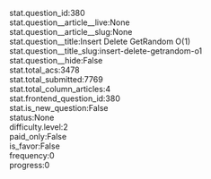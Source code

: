 stat.question_id:380  
stat.question__article__live:None  
stat.question__article__slug:None  
stat.question__title:Insert Delete GetRandom O(1)  
stat.question__title_slug:insert-delete-getrandom-o1  
stat.question__hide:False  
stat.total_acs:3478  
stat.total_submitted:7769  
stat.total_column_articles:4  
stat.frontend_question_id:380  
stat.is_new_question:False  
status:None  
difficulty.level:2  
paid_only:False  
is_favor:False  
frequency:0  
progress:0  
